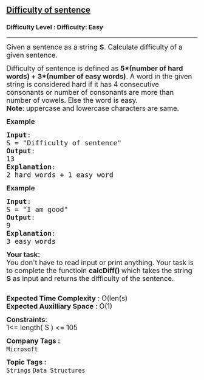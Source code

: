 <h2><a href="https://www.geeksforgeeks.org/problems/difficulty-of-sentence5856/1?itm_source=geeksforgeeks&itm_medium=article&itm_campaign=practice_card">Difficulty of sentence</a></h2><h3>Difficulty Level : Difficulty: Easy</h3><hr><div class="problems_problem_content__Xm_eO"><p><span style="font-size:18px">Given a sentence as a string <strong>S</strong>. Calculate difficulty of a given sentence. </span></p>

<p><span style="font-size:18px">Difficulty of sentence is defined as <strong>5*(number of hard words) + 3*(number of easy words)</strong>. A word in the given string is considered hard if it has 4 consecutive consonants or number of consonants are more than number of vowels. Else the word is easy.<br>
<strong>Note</strong>: uppercase and lowercase characters are same.</span></p>

<p><span style="font-size:18px"><strong>Example</strong></span></p>

<pre><span style="font-size:18px"><strong>Input</strong>:
S = "Difficulty of sentence"
<strong>Output</strong>:
13
<strong>Explanation</strong>:
2 hard words + 1 easy word</span></pre>

<p><strong><span style="font-size:18px">Example</span></strong></p>

<pre><span style="font-size:18px"><strong>Input</strong>:
S = "I am good"
<strong>Output</strong>:
9
<strong>Explanation</strong>:
3 easy words</span></pre>

<div><span style="font-size:18px"><strong>Your task:</strong></span></div>

<div><span style="font-size:18px">You don't have to read input or print anything. Your task is to complete the functioin <strong>calcDiff() </strong>which takes the string <strong>S</strong> as input and returns the difficulty of the sentence.</span></div>

<div>&nbsp;</div>

<p><span style="font-size:18px"><strong>Expected Time Complexity</strong> : O(len(s)<br>
<strong>Expected Auxilliary Space</strong> : O(1)</span></p>

<p><span style="font-size:18px"><strong>Constraints</strong>:<br>
1&lt;= length( S ) &lt;= 105</span></p>
</div><p><span style=font-size:18px><strong>Company Tags : </strong><br><code>Microsoft</code>&nbsp;<br><p><span style=font-size:18px><strong>Topic Tags : </strong><br><code>Strings</code>&nbsp;<code>Data Structures</code>&nbsp;